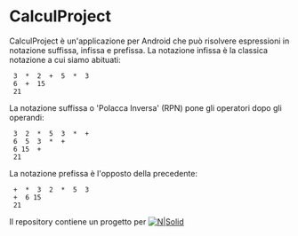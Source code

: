# CalculProject

CalculProject è un'applicazione per Android che può risolvere espressioni in notazione suffissa, infissa e prefissa.
La notazione infissa è la classica notazione a cui siamo abituati:
```
 3  *  2  +  5  *  3 
 6  +  15 
 21
```
La notazione suffissa o 'Polacca Inversa' (RPN) pone gli operatori dopo gli operandi:
```
 3  2  *  5  3  *  +
 6  5  3  *  +
 6 15  +
 21
 ```
La notazione prefissa è l'opposto della precedente:
```
 +  *  3  2  *  5  3  
 +  6 15
 21
 ```

Il repository contiene un progetto per 
[![N|Solid](https://developer.android.com/studio/images/home/android-studio-logo.svg)]()
